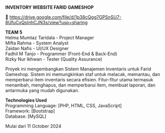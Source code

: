**INVENTORY WEBSITE FARID GAMESHOP**

🔗 https://drive.google.com/file/d/1p38cQgg7GPSnSU7-8UfuCxQsInhCJN3s/view?usp=sharing

**TEAM 5**  
Helma Mumtaz Taridala - Project Manager  
Mifta Rahma - System Analyst  
Zaidan Nafis - UI/UX Designer  
Fadhil M Tanjo - Programmer (Front-End & Back-End)  
Rizky Nur Ikhwan - Tester (Quality Assurance)

Proyek ini mengembangkan Sistem Manajemen Inventaris untuk Farid Gameshop. Sistem ini memungkinkan staf untuk melacak, memantau, dan memperbarui item inventaris secara efisien. Fitur-fitur utama termasuk menambah, menghapus, dan memperbarui item, membuat laporan, dan antarmuka yang mudah digunakan.

**Technologies Used**  
Programming Language: [PHP, HTML, CSS, JavaScript]  
Framework: [Bootstrap]  
Database: [MySQL]

Mulai dari 11 October 2024
